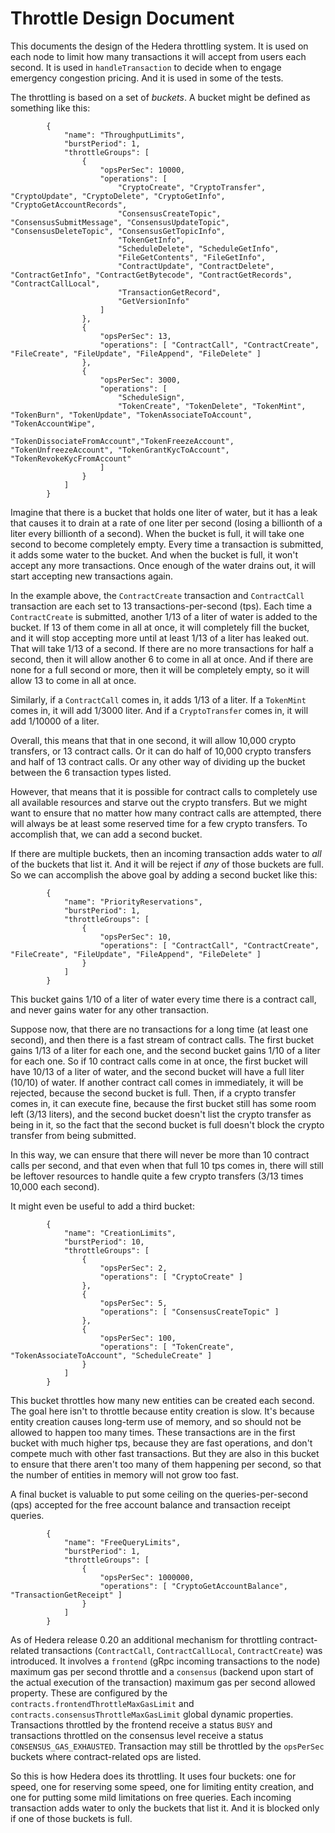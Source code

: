 # Throttle Design Document #

This documents the design of the Hedera throttling system. It is used on each node to limit how many transactions it will accept from users each second. It is used in `handleTransaction` to decide when to engage emergency congestion pricing. And it is used in some of the tests.

The throttling is based on a set of _buckets_. A bucket might be defined as something like this:

```
        {
            "name": "ThroughputLimits",
            "burstPeriod": 1,
            "throttleGroups": [
                {
                    "opsPerSec": 10000,
                    "operations": [
                        "CryptoCreate", "CryptoTransfer", "CryptoUpdate", "CryptoDelete", "CryptoGetInfo", "CryptoGetAccountRecords",
                        "ConsensusCreateTopic", "ConsensusSubmitMessage", "ConsensusUpdateTopic", "ConsensusDeleteTopic", "ConsensusGetTopicInfo",
                        "TokenGetInfo",
                        "ScheduleDelete", "ScheduleGetInfo",
                        "FileGetContents", "FileGetInfo",
                        "ContractUpdate", "ContractDelete", "ContractGetInfo", "ContractGetBytecode", "ContractGetRecords", "ContractCallLocal", 
                        "TransactionGetRecord",
                        "GetVersionInfo"
                    ]
                },
                {
                    "opsPerSec": 13,
                    "operations": [ "ContractCall", "ContractCreate", "FileCreate", "FileUpdate", "FileAppend", "FileDelete" ]
                },
                {
                    "opsPerSec": 3000,
                    "operations": [
                        "ScheduleSign", 
                        "TokenCreate", "TokenDelete", "TokenMint", "TokenBurn", "TokenUpdate", "TokenAssociateToAccount", "TokenAccountWipe",
                        "TokenDissociateFromAccount","TokenFreezeAccount", "TokenUnfreezeAccount", "TokenGrantKycToAccount", "TokenRevokeKycFromAccount"
                    ]
                }
            ]
        }
```

Imagine that there is a bucket that holds one liter of water, but it has a leak that causes it to drain at a rate of one liter per second (losing a billionth of a liter every billionth of a second). When the bucket is full, it will take one second to become completely empty.  Every time a transaction is submitted, it adds some water to the bucket. And when the bucket is full, it won't accept any more transactions. Once enough of the water drains out, it will start accepting new transactions again.

In the example above, the `ContractCreate` transaction and `ContractCall` transaction are each set to 13 transactions-per-second (tps). Each time a `ContractCreate` is submitted, another 1/13 of a liter of water is added to the bucket. If 13 of them come in all at once, it will completely fill the bucket, and it will stop accepting more until at least 1/13 of a liter has leaked out. That will take 1/13 of a second.  If there are no more transactions for half a second, then it will allow another 6 to come in all at once. And if there are none for a full second or more, then it will be completely empty, so it will allow 13 to come in all at once.

Similarly, if a `ContractCall` comes in, it adds 1/13 of a liter. If a `TokenMint` comes in, it will add 1/3000 liter. And if a `CryptoTransfer` comes in, it will add 1/10000 of a liter.

Overall, this means that that in one second, it will allow 10,000 crypto transfers, or 13 contract calls. Or it can do half of 10,000 crypto transfers and half of 13 contract calls. Or any other way of dividing up the bucket between the 6 transaction types listed.

However, that means that it is possible for contract calls to completely use all available resources and starve out the  crypto transfers. But we might want to ensure that no matter how many contract calls are attempted, there will always be at least some reserved time for a few crypto transfers.  To accomplish that, we can add a second bucket.

If there are multiple buckets, then an incoming transaction adds water to _all_ of the buckets that list it. And it will be reject if _any_ of those buckets are full.  So we can accomplish the above goal by adding a second bucket like this:

```
        {
            "name": "PriorityReservations",
            "burstPeriod": 1,
            "throttleGroups": [
                {
                    "opsPerSec": 10,
                    "operations": [ "ContractCall", "ContractCreate", "FileCreate", "FileUpdate", "FileAppend", "FileDelete" ]
                }
            ]
        }
```

This bucket gains 1/10 of a liter of water every time there is a contract call, and never gains water for any other transaction.

Suppose now, that there are no transactions for a long time (at least one second), and then there is a fast stream of contract calls. The first bucket gains 1/13 of a liter for each one, and the second bucket gains 1/10 of a liter for each one. So if 10 contract calls come in at once, the first bucket will have 10/13 of a liter of water, and the second bucket will have a full liter (10/10) of water. If another contract call comes in immediately, it will be rejected, because the second bucket is full.  Then, if a crypto transfer comes in, it can execute fine, because the first bucket still has some room left (3/13 liters), and the second bucket doesn't list the crypto transfer as being in it, so the fact that the second bucket is full doesn't block the crypto transfer from being submitted.

In this way, we can ensure that there will never be more than 10 contract calls per second, and that even when that full 10 tps comes in, there will still be leftover resources to handle quite a few crypto transfers (3/13 times 10,000 each second).

It might even be useful to add a third bucket:

```
        {
            "name": "CreationLimits",
            "burstPeriod": 10,
            "throttleGroups": [
                {
                    "opsPerSec": 2,
                    "operations": [ "CryptoCreate" ]
                },
                {
                    "opsPerSec": 5,
                    "operations": [ "ConsensusCreateTopic" ]
                },
                {
                    "opsPerSec": 100,
                    "operations": [ "TokenCreate", "TokenAssociateToAccount", "ScheduleCreate" ]
                }
            ]
        }
```

This bucket throttles how many new entities can be created each second. The goal here isn't to throttle because entity creation is slow. It's because entity creation causes long-term use of memory, and so should not be allowed to happen too many times.  These transactions are in the first bucket with much higher tps, because they are fast operations, and don't compete much with other fast transactions. But they are also in this bucket to ensure that there aren't too many of them happening per second, so that the number of entities in memory will not grow too fast.

A final bucket is valuable to put some ceiling on the queries-per-second (qps) accepted for the free account balance and transaction receipt queries.
```
        {
            "name": "FreeQueryLimits",
            "burstPeriod": 1,
            "throttleGroups": [
                {
                    "opsPerSec": 1000000,
                    "operations": [ "CryptoGetAccountBalance", "TransactionGetReceipt" ]
                }
            ]
        }
```
As of Hedera release 0.20 an additional mechanism for throttling contract-related transactions (`ContractCall`, `ContractCallLocal`, `ContractCreate`) was introduced. It involves a `frontend` (gRpc incoming transactions to the node) maximum gas per second throttle and a `consensus` (backend upon start of the actual execution of the transaction) maximum gas per second allowed property. These are configured by the `contracts.frontendThrottleMaxGasLimit` and `contracts.consensusThrottleMaxGasLimit` global dynamic properties. 
Transactions throttled by the frontend receive a status `BUSY` and transactions throttled on the consensus level receive a status `CONSENSUS_GAS_EXHAUSTED`. Transaction may still be throttled by the `opsPerSec` buckets where contract-related ops are listed.

So this is how Hedera does its throttling. It uses four buckets: one for speed, one for reserving some speed, one for limiting entity creation, and one for putting some mild limitations on free queries. Each incoming transaction adds water to only the buckets that list it. And it is blocked only if one of those buckets is full.
